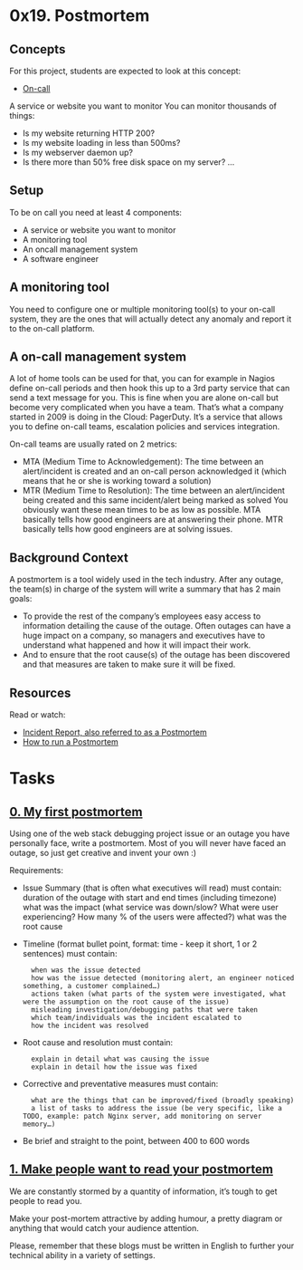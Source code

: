# 0x19. Postmortem

## Concepts
For this project, students are expected to look at this concept:

* [On-call](https://www.youtube.com/watch?v=rp5cVMNmbro)

A service or website you want to monitor
You can monitor thousands of things:

* Is my website returning HTTP 200?
* Is my website loading in less than 500ms?
* Is my webserver daemon up?
* Is there more than 50% free disk space on my server?
…

## Setup
To be on call you need at least 4 components:

* A service or website you want to monitor
* A monitoring tool
* An oncall management system
* A software engineer

## A monitoring tool

You need to configure one or multiple monitoring tool(s) to your on-call system, they are the ones that will actually detect any anomaly and report it to the on-call platform.

## A on-call management system

A lot of home tools can be used for that, you can for example in Nagios define on-call periods and then hook this up to a 3rd party service that can send a text message for you. This is fine when you are alone on-call but become very complicated when you have a team. That’s what a company started in 2009 is doing in the Cloud: PagerDuty. It’s a service that allows you to define on-call teams, escalation policies and services integration.

On-call teams are usually rated on 2 metrics:

* MTA (Medium Time to Acknowledgement): The time between an alert/incident is created and an on-call person acknowledged it (which means that he or she is working toward a solution)
* MTR (Medium Time to Resolution): The time between an alert/incident being created and this same incident/alert being marked as solved
You obviously want these mean times to be as low as possible. MTA basically tells how good engineers are at answering their phone. MTR basically tells how good engineers are at solving issues.



## Background Context

A postmortem is a tool widely used in the tech industry. After any outage, the team(s) in charge of the system will write a summary that has 2 main goals:

* To provide the rest of the company’s employees easy access to information detailing the cause of the outage. Often outages can have a huge impact on a company, so managers and executives have to understand what happened and how it will impact their work.
* And to ensure that the root cause(s) of the outage has been discovered and that measures are taken to make sure it will be fixed.

## Resources
Read or watch:

* [Incident Report, also referred to as a Postmortem](https://sysadmincasts.com/episodes/20-how-to-write-an-incident-report-postmortem)
* [How to run a Postmortem](https://blog.serverdensity.com/how-to-write-a-postmortem/)

# Tasks

## [0. My first postmortem](./https://github.com/BiniyamMelaku2/alx-system_engineering-devops/blob/main/0x19-postmortem/Postmortem_%20Online.pdf)
Using one of the web stack debugging project issue or an outage you have personally face, write a postmortem. Most of you will never have faced an outage, so just get creative and invent your own :)

Requirements:

* Issue Summary (that is often what executives will read) must contain:
        duration of the outage with start and end times (including timezone)
        what was the impact (what service was down/slow? What were user experiencing? How many % of the users were affected?)
        what was the root cause
* Timeline (format bullet point, format: time - keep it short, 1 or 2 sentences) must contain:

        when was the issue detected
        how was the issue detected (monitoring alert, an engineer noticed something, a customer complained…)
        actions taken (what parts of the system were investigated, what were the assumption on the root cause of the issue)
        misleading investigation/debugging paths that were taken
        which team/individuals was the incident escalated to
        how the incident was resolved
* Root cause and resolution must contain:

        explain in detail what was causing the issue
        explain in detail how the issue was fixed
* Corrective and preventative measures must contain:

        what are the things that can be improved/fixed (broadly speaking)
        a list of tasks to address the issue (be very specific, like a TODO, example: patch Nginx server, add monitoring on server memory…)
* Be brief and straight to the point, between 400 to 600 words

## [1. Make people want to read your postmortem](./https://github.com/BiniyamMelaku2/alx-system_engineering-devops/blob/main/0x19-postmortem/Postmortem_%20Online.pdf)
We are constantly stormed by a quantity of information, it’s tough to get people to read you.

Make your post-mortem attractive by adding humour, a pretty diagram or anything that would catch your audience attention.

Please, remember that these blogs must be written in English to further your technical ability in a variety of settings.
